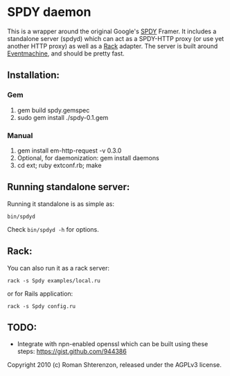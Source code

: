 SPDY daemon
===========

This is a wrapper around the original Google's [SPDY][1] Framer.
It includes a standalone server (spdyd) which can act as a SPDY-HTTP proxy (or use yet another HTTP proxy)
as well as a [Rack][2] adapter.
The server is built around [Eventmachine][3], and should be pretty fast.


Installation:
-------------

### Gem

1. gem build spdy.gemspec
2. sudo gem install ./spdy-0.1.gem

### Manual

1. gem install em-http-request -v 0.3.0
2. Optional, for daemonization: gem install daemons
3. cd ext; ruby extconf.rb; make


Running standalone server:
--------------------------

Running it standalone is as simple as:

    bin/spdyd

Check `bin/spdyd -h` for options.


Rack:
-----

You can also run it as a rack server:

    rack -s Spdy examples/local.ru

or for Rails application:

    rack -s Spdy config.ru


TODO:
-----

* Integrate with npn-enabled openssl which can be built using these steps:
https://gist.github.com/944386


[1]: http://mbelshe.github.com/SPDY-Specification/draft-mbelshe-spdy-00.xml
[2]: http://rack.rubyforge.org/
[3]: http://rubyeventmachine.com/

Copyright 2010 (c) Roman Shterenzon, released under the AGPLv3 license.
